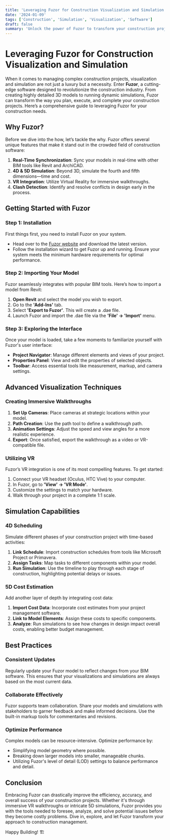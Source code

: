 ```yaml
---
title: 'Leveraging Fuzor for Construction Visualization and Simulation'
date: '2024-01-09'
tags: ['Construction', 'Simulation', 'Visualization', 'Software']
draft: false
summary: 'Unlock the power of Fuzor to transform your construction project management through advanced visualization and simulation techniques.'
---
```


# Leveraging Fuzor for Construction Visualization and Simulation

When it comes to managing complex construction projects, visualization and simulation are not just a luxury but a necessity. Enter **Fuzor**, a cutting-edge software designed to revolutionize the construction industry. From creating highly detailed 3D models to running dynamic simulations, Fuzor can transform the way you plan, execute, and complete your construction projects. Here’s a comprehensive guide to leveraging Fuzor for your construction needs.

## Why Fuzor?

Before we dive into the how, let’s tackle the why. Fuzor offers several unique features that make it stand out in the crowded field of construction software:

1. **Real-Time Synchronization**: Sync your models in real-time with other BIM tools like Revit and ArchiCAD.
2. **4D & 5D Simulation**: Beyond 3D, simulate the fourth and fifth dimensions—time and cost.
3. **VR Integration**: Utilize Virtual Reality for immersive walkthroughs.
4. **Clash Detection**: Identify and resolve conflicts in design early in the process.

## Getting Started with Fuzor

### Step 1: Installation

First things first, you need to install Fuzor on your system. 

- Head over to the [Fuzor website](https://www.kalloctech.com/fuzor) and download the latest version.
- Follow the installation wizard to get Fuzor up and running. Ensure your system meets the minimum hardware requirements for optimal performance.

### Step 2: Importing Your Model

Fuzor seamlessly integrates with popular BIM tools. Here’s how to import a model from Revit:

1. **Open Revit** and select the model you wish to export.
2. Go to the **'Add-Ins'** tab.
3. Select **'Export to Fuzor'**. This will create a .dae file.
4. Launch Fuzor and import the .dae file via the **'File' -> 'Import'** menu.

### Step 3: Exploring the Interface

Once your model is loaded, take a few moments to familiarize yourself with Fuzor's user interface:

- **Project Navigator**: Manage different elements and views of your project.
- **Properties Panel**: View and edit the properties of selected objects.
- **Toolbar**: Access essential tools like measurement, markup, and camera settings.

## Advanced Visualization Techniques

### Creating Immersive Walkthroughs

1. **Set Up Cameras**: Place cameras at strategic locations within your model.
2. **Path Creation**: Use the path tool to define a walkthrough path.
3. **Animation Settings**: Adjust the speed and view angles for a more realistic experience.
4. **Export**: Once satisfied, export the walkthrough as a video or VR-compatible file.

### Utilizing VR

Fuzor’s VR integration is one of its most compelling features. To get started:

1. Connect your VR headset (Oculus, HTC Vive) to your computer.
2. In Fuzor, go to **'View' -> 'VR Mode'**.
3. Customize the settings to match your hardware.
4. Walk through your project in a complete 1:1 scale.

## Simulation Capabilities

### 4D Scheduling

Simulate different phases of your construction project with time-based activities:

1. **Link Schedule**: Import construction schedules from tools like Microsoft Project or Primavera.
2. **Assign Tasks**: Map tasks to different components within your model.
3. **Run Simulation**: Use the timeline to play through each stage of construction, highlighting potential delays or issues.

### 5D Cost Estimation

Add another layer of depth by integrating cost data:

1. **Import Cost Data**: Incorporate cost estimates from your project management software.
2. **Link to Model Elements**: Assign these costs to specific components.
3. **Analyze**: Run simulations to see how changes in design impact overall costs, enabling better budget management.

## Best Practices

### Consistent Updates

Regularly update your Fuzor model to reflect changes from your BIM software. This ensures that your visualizations and simulations are always based on the most current data.

### Collaborate Effectively

Fuzor supports team collaboration. Share your models and simulations with stakeholders to garner feedback and make informed decisions. Use the built-in markup tools for commentaries and revisions.

### Optimize Performance

Complex models can be resource-intensive. Optimize performance by:

- Simplifying model geometry where possible.
- Breaking down larger models into smaller, manageable chunks.
- Utilizing Fuzor's level of detail (LOD) settings to balance performance and detail.

## Conclusion

Embracing Fuzor can drastically improve the efficiency, accuracy, and overall success of your construction projects. Whether it's through immersive VR walkthroughs or intricate 5D simulations, Fuzor provides you with the tools needed to foresee, analyze, and solve potential issues before they become costly problems. Dive in, explore, and let Fuzor transform your approach to construction management.

Happy Building! 🏗️